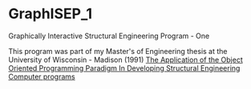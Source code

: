# GraphISEP_1
Graphically Interactive Structural Engineering Program - One

This program was part of my Master's of Engineering thesis at the University of Wisconsin - Madison (1991)
[The Application of the Object Oriented Programming Paradigm In Developing Structural Engineering Computer programs](https://drive.google.com/file/d/1K8eX76825fJd8Y4yKsxIHGSn5zcTPYPX/view)
